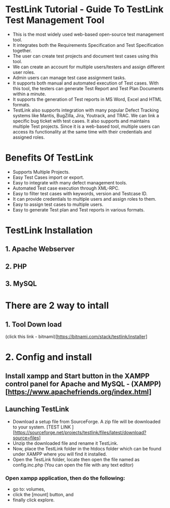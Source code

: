# TestLink Tutorial - Guide To TestLink Test Management Tool

 - This is the most widely used web-based open-source test management tool. 
 - It integrates both the Requirements Specification and Test Specification together. 
 - The user can create test projects and document test cases using this tool. 
 - We can create an account for multiple users/testers and assign different user roles.
 - Admin users can manage test case assignment tasks.
 - It supports both manual and automated execution of Test cases. With this tool, the testers can generate Test Report and Test Plan Documents within a minute. 
 - It supports the generation of Test reports in MS Word, Excel and HTML formats.
 - TestLink also supports integration with many popular Defect Tracking systems like Mantis, BugZilla, Jira, Youtrack, and TRAC. We can link a specific bug ticket with test cases. It also supports and maintains multiple Test projects. Since it is a web-based tool, multiple users can access its functionality at the same time with their credentials and assigned roles.

# Benefits Of TestLink

 - Supports Multiple Projects.
 - Easy Test Cases import or export.
 - Easy to integrate with many defect management tools.
 - Automated Test case execution through XML-RPC.
 - Easy to filter test cases with keywords, version and Testcase ID.
 - It can provide credentials to multiple users and assign roles to them.
 - Easy to assign test cases to multiple users.
 - Easy to generate Test plan and Test reports in various formats.
 
 
# TestLink Installation
 ## 1. Apache Webserver
 ## 2. PHP
 ## 3. MySQL
 # There are 2 way to intall 
 ## 1. Tool Down load 
 (click this link - bitnami)[https://bitnami.com/stack/testlink/installer]
# 2. Config and install  
## Install xampp and Start button in the XAMPP control panel for Apache and MySQL - (XAMPP)[https://www.apachefriends.org/index.html]
## Launching TestLink
  - Download a setup file from SourceForge. A zip file will be downloaded to your system. [TEST LINK ][https://sourceforge.net/projects/testlink/files/latest/download?source=files]
  - Unzip the downloaded file and rename it TestLink.
  - Now, place the TestLink folder in the htdocs folder which can be found under XAMPP where you will find it installed.
  - Open the TestLink folder, locate then open the file named as config.inc.php (You can open the file with any text editor)
### Open xampp application, then do the following:
  - go to: volumes,
  - click the [mount] button, and
  - finally click explore.
